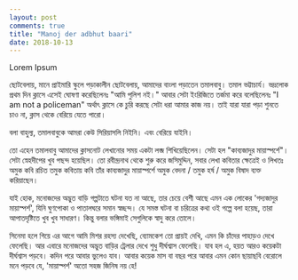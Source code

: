 ```yaml
---
layout: post
comments: true
title: "Manoj der adbhut baari"
date: 2018-10-13
---
```


Lorem Ipsum


ছোটবেলায়, মানে প্রাইমারি স্কুলে পড়াকালীন ছোটবেলায়, আমাদের বাংলা পড়াতেন তমালবাবু। তমাল ভট্টাচার্য। ভদ্রলোক প্রথম দিন ক্লাসে এসেই ঘোষণা করেছিলেনঃ "আমি পুলিশ নই।" আবার সেটা ইংরিজিতে তর্জমা করে বলেছিলেনঃ "I am not a policeman" অর্থাৎ ক্লাসে কে চুরি করছে সেটা ধরা আমার কাজ নয়। তাই যারা যারা পড়া শুনতে চাও না, ক্লাস থেকে বেরিয়ে যেতে পারো। 

বলা বাহুল্য, তমালবাবুকে আমরা কেউ সিরিয়াসলি নিইনি। এবং বেরিয়ে যাইনি। 

তো এহেন তমালবাবু আমাদের ক্লাসনোট লেখানোর সময় একটা লব্জ শিখিয়েছিলেন। সেটা হল "কাব্যজাদুর মায়াস্পর্শে"। সেটা স্নেহদীপের খুব পছন্দ হয়েছিল। তো রবীন্দ্রনাথ থেকে শুরু করে জসিমুদ্দিন, সবার লেখা কবিতার ক্ষেত্রেই ও লিখতঃ অমুক কবি রচিত তমুক কবিতায় কবি তাঁর কাব্যজাদুর মায়াস্পর্শে অমুক বেদনা / তমুক হর্ষ / অমুক বিষাদ ব্যক্ত করিয়াছেন। 

যাই হোক, মনোজদের অদ্ভুত বাড়ি গল্পটাতে ঘটনা যত না আছে, তার চেয়ে বেশী আছে এমন এক লোকের 'গদ্যজাদুর মায়াস্পর্শ', যিনি ঘুণপোকা ও পাতালঘরে সমান স্বচ্ছন্দ। যে সমস্ত ঘটনা বা চরিত্রের কথা ওই গল্পে বলা হয়েছ, তারা আপাতদৃষ্টিতে খুব খুব সাধারণ। কিন্তু বলার ভঙ্গিমাই সেগুলিকে স্বাদু করে তোলে। 

সিনেমা হলে গিয়ে এর আগে আমি মিশর রহস্য দেখেছি, ব্যোমকেশ তো প্রায়ই দেখি, এমন কি চাঁদের পাহাড়ও দেখে ফেলেছি। আর এবারে মনোজদের অদ্ভুত বাড়ির ট্রেলার দেখে শুধু দীর্ঘশ্বাস ফেলেছি। যাব হল এ, হয়ত আরও কয়েকটা দীর্ঘশ্বাস পড়বে। কদিন পরে আবার ভুলেও যাব। আবার কয়েক মাস বা বছর পরে আবার এমন কোন ছায়াছবি বেরোলে মনে পড়বে যে, 'মায়াস্পর্শ' অতো সহজ জিনিষ নয় হে!